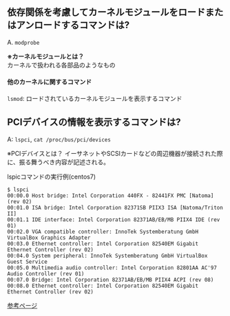 ## 依存関係を考慮してカーネルモジュールをロードまたはアンロードするコマンドは?
A. `modprobe`  
  
**※カーネルモジュールとは？**   
カーネルで扱われる各部品のようなもの  
  
#### 他のカーネルに関するコマンド  
`lsmod`: ロードされているカーネルモジュールを表示するコマンド  

## PCIデバイスの情報を表示するコマンドは?
A: `lspci`, `cat /proc/bus/pci/devices`  
  
※PCIデバイスとは？
イーサネットやSCSIカードなどの周辺機器が接続された際に、振る舞うべき内容が記述される。  

lspicコマンドの実行例(centos7)  
```
$ lspci
00:00.0 Host bridge: Intel Corporation 440FX - 82441FX PMC [Natoma] (rev 02)
00:01.0 ISA bridge: Intel Corporation 82371SB PIIX3 ISA [Natoma/Triton II]
00:01.1 IDE interface: Intel Corporation 82371AB/EB/MB PIIX4 IDE (rev 01)
00:02.0 VGA compatible controller: InnoTek Systemberatung GmbH VirtualBox Graphics Adapter
00:03.0 Ethernet controller: Intel Corporation 82540EM Gigabit Ethernet Controller (rev 02)
00:04.0 System peripheral: InnoTek Systemberatung GmbH VirtualBox Guest Service
00:05.0 Multimedia audio controller: Intel Corporation 82801AA AC'97 Audio Controller (rev 01)
00:07.0 Bridge: Intel Corporation 82371AB/EB/MB PIIX4 ACPI (rev 08)
00:08.0 Ethernet controller: Intel Corporation 82540EM Gigabit Ethernet Controller (rev 02)
```
  
[参考ページ](https://linuxjf.osdn.jp/JFdocs/The-Linux-Kernel-7.html)
